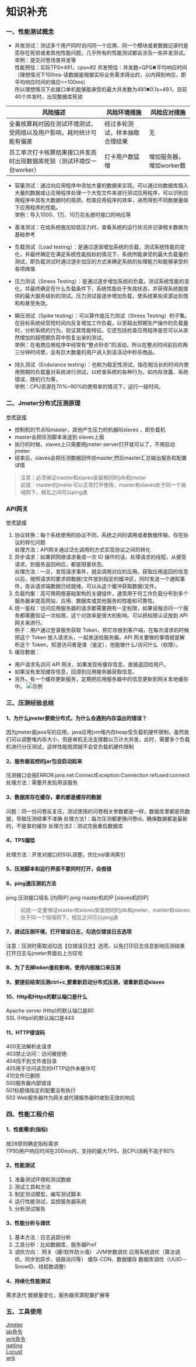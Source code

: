 # 知识补充

### 一、性能测试概念
- 并发测试：测试多个用户同时访问同一个应用、同一个模块或者数据记录时是否存在死锁或者其他性能问题，几乎所有的性能测试都会涉及一些并发测试。  
举例：提交问卷场景并发等  
性能预估：实际TPS≈491，cpu≈82  并发预估：并发数=QPS✖平均响应时间（理想情况下100ms-该数据是根据实际业务需求得出的，以内得到响应，即平均响应时间的值应<=100ms）  
所以理想情况下此接口单机能够能承受的最大并发数为491✖0.1s=49.1，目前40个并发时，出现数据库死锁

|风险描述|风险环境措施|风险应对措施|
|----|----|----|
|全量核算耗时因在测试环境测试，受网络以及用户影响，耗时统计可能有偏差|经过多轮测试，样本抽取合理结果|无|
|员工单次打卡核算结果接口并发高时出现数据库死锁（测试环境仅一台worker）|打卡用户数猛增|增加服务器，增加worker数|

- 容量测试：通过向应用程序中添加大量的数据来实现。可以通过向数据库插入大量的数据或让应用程序处理一个大型文件来进行测试应用程序，可以识别应用程序中具有大数据时的瓶颈，检查应用程序的效率，进而得到不同数据量级下应用程序的性能。  
举例：导入1000、1万、10万花名册时接口的响应等

- 基准测试：在给系统施加较低压力时，查看系统的运行状况并记录相关数做为基础参考

- 负载测试（Load testing）：是通过逐渐增加系统的负载，测试系统性能的变化，并最终确定在满足系统性能指标的情况下，系统所能承受的最大负载量的测试，即负载测试时通过逐步加压的方式来确定系统的处理能力和能够承受的各项阈值

- 压力测试（Stress Testing）：是通过逐步增加系统的负载，测试系统性能的变化，并最终确定在什么负载条件下，系统性能处于失效状态，并获得系统能提供的最大服务级别的测试。压力测试是逐步增加负载，使系统某些资源达到饱和和甚至失效。

- 瞬压测试（Spike testing）：可以算作是压力测试（Stress Testing）的子集。在目标系统经受短时间内反复增加工作负载，以至超出预期生产操作的负载量时，分析系统的行为，验证其性能特征。它还包括检查应用程序是否可以从突然增加的超预期负荷中恢复出来的测试。  
举例：在电商应用程序中经常有“整点秒杀”的活动，所以在整点时间前后的两三分钟时间里，会有巨大数量的用户进入到该活动中秒杀商品。

- 持久测试（Endurance testing）：也称为稳定性测试，指在相当长的时间内使用预期的负载量对系统进行测试，以检查系统的各种行为，如内存泄露、系统错误、随机行为等，  
举例：CPU资源在70%~90%的使用率的情况下，运行一段时间。

### 二、Jmeter分布式压测原理
[参考链接](https://blog.csdn.net/weixin_44275820/article/details/108233954)
- 控制机的节点叫master，其他产生压力的机器叫slaves ，即负载机  
- master会把压测脚本发送到 slaves上面  
- 执行的时候，slaves上只需要把jmeter-server打开就可以了，不用启动jmeter  
- 结束后，slaves会把压测数据回传给master,然后master汇总输出报告和配置详情  

> 注意：必须保证master和slaves安装相同的jdk和jmeter  
> 前提：master的jmeter可以正常打开使用，master和slaves处于同一个局域网下，相互之间可以ping通

### API网关
[参考链接](https://vincentruan.github.io/2020/02/27/%E5%BE%AE%E6%9C%8D%E5%8A%A1-API%E7%BD%91%E5%85%B3/)

1. 协议转换：每个系统使用的协议不同，系统之间的调用或者数据传输，存在协议的转化问题  
处理方法：API网关通过泛化调用的方式实现协议之间的转化
2. 异步请求：如果把网络请求看成一次 IO 操作的话，处理请求的线程，从接受请求，到服务返回响应，都是阻塞状态。  
处理方法：一旦，发现请求事件，就会调用对应的应用。获取应用返回的信息以后，按照请求的要求把数据/文件放到指定的缓冲区，同时发送一个通知事件，告诉请求端数据已经就绪，可以从这个缓冲获取数据/文件。
3. 负载均衡：高可用网络基础架构的关键组件，通常用于将工作负载分布到多个服务器来提高网站、应用、数据库或其他服务的性能和可靠性。
4. 统一鉴权：访问应用服务器的请求都需要拥有一定权限，如果说每访问一个服务都需要验证一次权限，这个对效率是很大的影响。可以把权限认证放到 API 网关来进行。  
例子：用户通过登录服务获取 Token，把它存放到客户端，在每次请求的时候把这个 Token 放入请求头，一起发送给服务器。API 网关要做的事情就是解析这个 Token，知道访问者是谁（鉴定），他能做什么/访问什么（权限）。
5. 缓存数据：
- 用户请求先访问 API 网关，如果发现有缓存信息，直接返回给用户。
- 如果没有发现缓存信息，回源到应用服务器获取信息。
- 另外，有一个缓存更新服务，定期把应用服务器中的信息更新到网关本地缓存中。
![示例](https://vincentruan.github.io/2020/02/27/%E5%BE%AE%E6%9C%8D%E5%8A%A1-API%E7%BD%91%E5%85%B3/640-1582786344099.webp)

### 三、压测经验总结
#### 1、为什么jmeter要做分布式，为什么会遇到内存溢出的错误？
因为jmeter是java写的应用，java应用jvm堆内存heap受负载机硬件限制，虽然我们可以调整堆内存大小，但是单机无法支撑数以万计大并发，此时，需要多个负载机进行分压测试，这样性能瓶颈就不会受负载机硬件限制  

#### 2、服务器监控的jar包没启动起来
压测接口会报ERROR:java.net.ConnectException:Connection refused:connect  
处理方法：需要开发启用该服务

#### 3、数据库存在缓存，拿的都是缓存的数据
问题：同一份问卷反复压，测试使用的问卷相关参数都是一样，数据库里都是热数据，导致压测结果不准确
处理方法1：每次压测都更换问卷id，确保数据都是最新的，不是拿的缓存
处理方法2：测试完我重启数据库

#### 4、TPS偏低
处理方法：开发对接口的SQL调整，优化sql查询索引

#### 5、压测脚本和运行界面不要同时打开，会报错

#### 6、ping通压测机方法
ping 压测接口域名 [内网IP]
ping master机的IP [slaves机的IP]
> 前提:一定要保证master和slaves安装相同的jdk和jmeter，master和slaves处于同一个局域网下，相互之间可以ping通

#### 7、调试压测环境，打开错误日志，勾选仅错误日志选项
注意：压测时需取消勾选【仅错误日志】选项，以免打印日志信息影响压测结果  
打开日志与jmeter界面右上方叹号

#### 8、为了去掉token鉴权影响，使用内部接口来压测

#### 9、要提前结束压测ctrl+c,要重新启动分布式压测，请重新启动slaves

#### 10、Http和Https的默认端口是什么
Apache server (Http)的默认端口是80  
SSL (Https)的默认端口是443

#### 11、HTTP错误码
400无法解析此请求  
403禁止访问：访问被拒绝  
404找不到文件或目录  
405用于访问该页的HTTP动作未被许可  
410文件已删除  
500服务器内部错误  
501标题值指定的配置没有执行  
502 Web服务器作为网关或代理服务器时收到无效的响应  

### 四、性能工程介绍
#### 1、性能需求(指标)
按28原则确定指标需求  
TP95用户响应时间在200ms内，支持的最大TPS，且CPU消耗不高于80%
#### 2、性能测试
1. 准备测试环境和测试数据
2. 测试工具和方法
3. 制定测试模型，编写测试脚本
4. 运行性能测试，监控服务器系统
5. 分析测试报告
#### 3、性能分析与调优
1. 基本方法：日志追踪分析
2. 工具分析：比如数据库，服务器Pref
3. 调优方向：
网关（硬/软件防火墙）
JVM参数调优
应用系统调优（算法调优、同步到异步、链路访问等）
缓存-CDN、数据缓存
数据库调优（UUID--SnowID、线程数调整）
#### 4、持续化性能测试
需求迭代
数据量变化，服务器资源配置扩展等

### 五、工具使用
[Jmeter](https://www.cnblogs.com/yueminghai/p/6412254.html)  
[ab命令](https://www.cnblogs.com/jiftle/p/7158291.html)  
[wrk命令](https://www.cnblogs.com/xinzhao/p/6233009.html)  
[gatling](https://www.jianshu.com/p/90afbd06b69a)  
[Locust](https://blog.csdn.net/jojoy_tester/article/details/77926470)  
[wrk](https://blog.csdn.net/qq_38507328/article/details/86714496)  

